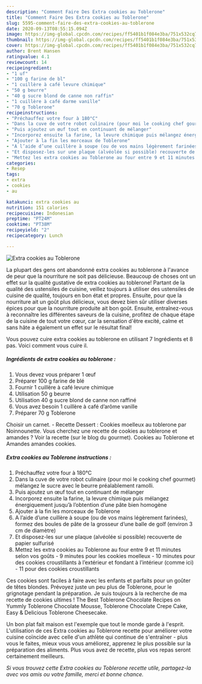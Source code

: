 ```yaml
---
description: "Comment Faire Des Extra cookies au Toblerone"
title: "Comment Faire Des Extra cookies au Toblerone"
slug: 5595-comment-faire-des-extra-cookies-au-toblerone
date: 2020-09-13T08:55:15.094Z
image: https://img-global.cpcdn.com/recipes/ff5401b1f084e3ba/751x532cq70/extra-cookies-au-toblerone-photo-principale-de-la-recette.jpg
thumbnail: https://img-global.cpcdn.com/recipes/ff5401b1f084e3ba/751x532cq70/extra-cookies-au-toblerone-photo-principale-de-la-recette.jpg
cover: https://img-global.cpcdn.com/recipes/ff5401b1f084e3ba/751x532cq70/extra-cookies-au-toblerone-photo-principale-de-la-recette.jpg
author: Brent Hansen
ratingvalue: 4.1
reviewcount: 14
recipeingredient:
- "1 uf"
- "100 g farine de bl"
- "1 cuillère à café levure chimique"
- "50 g beurre"
- "40 g sucre blond de canne non raffin"
- "1 cuillère à café darme vanille"
- "70 g Toblerone"
recipeinstructions:
- "Préchauffez votre four à 180°C"
- "Dans la cuve de votre robot culinaire (pour moi le cooking chef gourmet) mélangez le sucre avec le beurre préalablement ramolli."
- "Puis ajoutez un œuf tout en continuant de mélanger"
- "Incorporez ensuite la farine, la levure chimique puis mélangez énergiquement jusqu’à l’obtention d’une pâte bien homogène"
- "Ajouter à la fin les morceaux de Toblerone"
- "A l’aide d’une cuillère à soupe (ou de vos mains légèrement farinées), formez des boules de pâte de la grosseur d’une balle de golf (environ 3 cm de diamètre)"
- "Et disposez-les sur une plaque (alvéolée si possible) recouverte de papier sulfurisé"
- "Mettez les extra cookies au Toblerone au four entre 9 et 11 minutes selon vos goûts 9 minutes pour les cookies moelleux 10 minutes pour des cookies croustillants à l’extérieur et fondant à l’intérieur (comme ici) 11 pour des cookies croustillants"
categories:
- Resep
tags:
- extra
- cookies
- au

katakunci: extra cookies au 
nutrition: 151 calories
recipecuisine: Indonesian
preptime: "PT24M"
cooktime: "PT38M"
recipeyield: "2"
recipecategory: Lunch

---
```



![Extra cookies au Toblerone](https://img-global.cpcdn.com/recipes/ff5401b1f084e3ba/751x532cq70/extra-cookies-au-toblerone-photo-principale-de-la-recette.jpg)

La plupart des gens ont abandonné extra cookies au toblerone à l'avance de peur que la nourriture ne soit pas délicieuse. Beaucoup de choses ont un effet sur la qualité gustative de extra cookies au toblerone! Partant de la qualité des ustensiles de cuisine, veillez toujours à utiliser des ustensiles de cuisine de qualité, toujours en bon état et propres. Ensuite, pour que la nourriture ait un goût plus délicieux, vous devez bien sûr utiliser diverses épices pour que la nourriture produite ait bon goût. Ensuite, entraînez-vous à reconnaître les différentes saveurs de la cuisine, profitez de chaque étape de la cuisine de tout votre cœur, car la sensation d'être excité, calme et sans hâte a également un effet sur le résultat final!

<!--inarticleads1-->

Vous pouvez cuire extra cookies au toblerone en utilisant 7 Ingrédients et 8 pas. Voici comment vous cuire il.

##### Ingrédients de extra cookies au toblerone :

1. Vous devez vous préparer 1 œuf
1. Préparer 100 g farine de blé
1. Fournir 1 cuillère à café levure chimique
1. Utilisation 50 g beurre
1. Utilisation 40 g sucre blond de canne non raffiné
1. Vous avez besoin 1 cuillère à café d’arôme vanille
1. Préparer 70 g Toblerone


Choisir un carnet. - Recette Dessert : Cookies moelleux au toblerone par Noinnounette. Vous cherchez une recette de cookies au toblerone et amandes ? Voir la recette (sur le blog du gourmet). Cookies au Toblerone et Amandes amandes cookies. 

<!--inarticleads2-->

##### Extra cookies au Toblerone instructions :

1. Préchauffez votre four à 180°C
1. Dans la cuve de votre robot culinaire (pour moi le cooking chef gourmet) mélangez le sucre avec le beurre préalablement ramolli.
1. Puis ajoutez un œuf tout en continuant de mélanger
1. Incorporez ensuite la farine, la levure chimique puis mélangez énergiquement jusqu’à l’obtention d’une pâte bien homogène
1. Ajouter à la fin les morceaux de Toblerone
1. A l’aide d’une cuillère à soupe (ou de vos mains légèrement farinées), formez des boules de pâte de la grosseur d’une balle de golf (environ 3 cm de diamètre)
1. Et disposez-les sur une plaque (alvéolée si possible) recouverte de papier sulfurisé
1. Mettez les extra cookies au Toblerone au four entre 9 et 11 minutes selon vos goûts - 9 minutes pour les cookies moelleux - 10 minutes pour des cookies croustillants à l’extérieur et fondant à l’intérieur (comme ici) - 11 pour des cookies croustillants


Ces cookies sont faciles à faire avec les enfants et parfaits pour un goûter de têtes blondes. Prévoyez juste un peu plus de Toblerone, pour le grignotage pendant la préparation. Je suis toujours à la recherche de ma recette de cookies ultimes ! The Best Toblerone Chocolate Recipes on Yummly Toblerone Chocolate Mousse, Toblerone Chocolate Crepe Cake, Easy &amp; Delicious Toblerone Cheesecake. 

<!--inarticleads1-->

<p>
Un bon plat fait maison est l'exemple que tout le monde garde à l'esprit. L'utilisation de ces Extra cookies au Toblerone recette pour améliorer votre cuisine coïncide avec celle d'un athlète qui continue de s'entraîner - plus vous le faites, mieux vous vous améliorez, apprenez le plus possible sur la préparation des aliments. Plus vous avez de recette, plus vos repas seront certainement meilleurs.
</p>

<p>
<i>Si vous trouvez cette Extra cookies au Toblerone recette utile, partagez-la avec vos amis ou votre famille, merci et bonne chance.</i>
</p>
